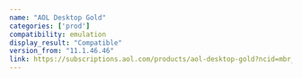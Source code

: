 ```yaml
---
name: "AOL Desktop Gold"
categories: ['prod']
compatibility: emulation
display_result: "Compatible"
version_from: "11.1.46.46"
link: https://subscriptions.aol.com/products/aol-desktop-gold?ncid=mbr_rustralnk00000004
---
```

